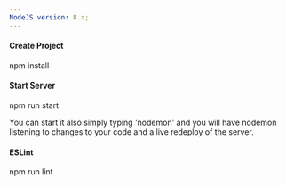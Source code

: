 ```yaml
---
NodeJS version: 8.x;
---
```


#### Create Project

npm install

#### Start Server

npm run start

You can start it also simply typing 'nodemon' and you will have nodemon listening to changes to your code and a live redeploy of the server.

#### ESLint

npm run lint
